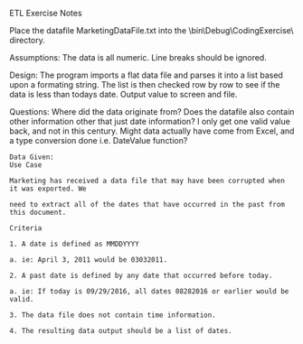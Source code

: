 ETL Exercise
Notes

Place the datafile MarketingDataFile.txt into the \bin\Debug\CodingExercise\ directory.

Assumptions:
The data is all numeric.
Line breaks should be ignored.

Design:
The program imports a flat data file and parses it into a list based upon a formating string. 
The list is then checked row by row to see if the data is less than todays date.
Output value to screen and file.

Questions:
Where did the data originate from? 
Does the datafile also contain other information other that just date information?
I only get one valid value back, and not in this century. 
Might data actually have come from Excel, and a type conversion done i.e. DateValue function?  



~~~~~~~~~~~~~~~~~~~~
Data Given:
Use Case

Marketing has received a data file that may have been corrupted when it was exported. We

need to extract all of the dates that have occurred in the past from this document.

Criteria

1. A date is defined as MMDDYYYY

a. ie: April 3, 2011 would be 03032011.

2. A past date is defined by any date that occurred before today.

a. ie: If today is 09/29/2016, all dates 08282016 or earlier would be valid.

3. The data file does not contain time information.

4. The resulting data output should be a list of dates.​
